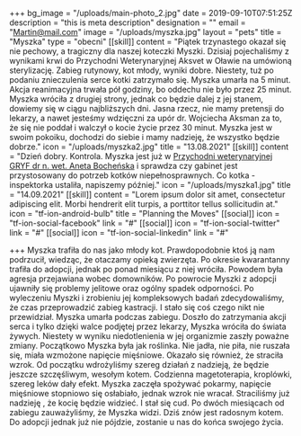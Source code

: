 +++
bg_image = "/uploads/main-photo_2.jpg"
date = 2019-09-10T07:51:25Z
description = "this is meta description"
designation = ""
email = "Martin@mail.com"
image = "/uploads/myszka.jpg"
layout = "pets"
title = "Myszka"
type = "obecni"
[[skill]]
content = "Piątek trzynastego okazał się nie pechowy, a tragiczny dla naszej koteczki Myszki. Dzisiaj pojechaliśmy z wynikami krwi do Przychodni Weterynaryjnej Aksvet w Oławie na umówioną sterylizację. Zabieg rutynowy, kot młody, wyniki dobre. Niestety, tuż po podaniu znieczulenia serce kotki zatrzymało się. Myszka umarła na 5 minut. Akcja reanimacyjna trwała pół godziny, bo oddechu nie było przez 25 minut. Myszka wróciła z drugiej strony, jednak co będzie dalej z jej stanem, dowiemy się w ciągu najbliższych dni. Jasna rzecz, nie mamy pretensji do lekarzy, a nawet jesteśmy wdzięczni za upór dr. Wojciecha Aksman za to, że się nie poddał i walczył o kocie życie przez 30 minut. Myszka jest w swoim pokoiku, dochodzi do siebie i mamy nadzieję, że wszystko będzie dobrze."
icon = "/uploads/myszka2.jpg"
title = "13.08.2021"
[[skill]]
content = "Dzień dobry. Kontrola. Myszka jest już w [Przychodni weterynaryjnej GRYF dr n. wet. Aneta Bocheńska](https://www.facebook.com/GryfWet/?__cft__%5b0%5d=AZVhUvBrHitpa3796agkFnGOQcbkGrf_FPVXCoAx3oKIhpTmjPD9zeaGAztNBtoQhLLcesuDDTAmEvdUStBILaYwlikiRrcv4Sps1wfgoYquaMN3nen14pdye_tCQKJOKGBxHjLDuGOGuyVyFhQ3jGSIISREjm7J960Gy0eOAp3ZnfhMh602ybyoxs_OxQTtB_o&__tn__=kK-R) i sprawdza czy gabinet jest przystosowany do potrzeb kotków niepełnosprawnych. Co kotka - inspektorka ustaliła, napiszemy później."
icon = "/uploads/myszka1.jpg"
title = "14.09.2021"
[[skill]]
content = "Lorem ipsum dolor sit amet, consectetur adipiscing elit. Morbi hendrerit elit turpis, a porttitor tellus sollicitudin at."
icon = "tf-ion-android-bulb"
title = "Planning the Moves"
[[social]]
icon = "tf-ion-social-facebook"
link = "#"
[[social]]
icon = "tf-ion-social-twitter"
link = "#"
[[social]]
icon = "tf-ion-social-linkedin"
link = "#"

+++
Myszka trafiła do nas jako młody kot. Prawdopodobnie ktoś ją nam podrzucił, wiedząc, że otaczamy opieką zwierzęta. Po okresie kwarantanny trafiła do adopcji, jednak po ponad miesiącu z niej wróciła. Powodem była agresja przejawiana wobec domowników. Po powrocie Myszki z adopcji ujawniły się problemy jelitowe oraz ogólny spadek odporności. Po wyleczeniu Myszki i zrobieniu jej kompleksowych badań zdecydowaliśmy, że czas przeprowadzić zabieg kastracji. I stało się coś czego nikt nie przewidział. Myszka umarła podczas zabiegu. Doszło do zatrzymania akcji serca i tylko dzięki walce podjętej przez lekarzy, Myszka wróciła do świata żywych. Niestety w wyniku niedotlenienia w jej organizmie zaszły poważne zmiany. Początkowo Myszka była jak roślinka. Nie jadła, nie piła, nie ruszała się, miała wzmożone napięcie mięśniowe. Okazało się również, że straciła wzrok. Od początku wdrożyliśmy szereg działań z nadzieją, że będzie jeszcze szczęśliwym, wesołym kotem. Codzienna magetoterapia, kroplówki, szereg leków dały efekt. Myszka zaczęła spożywać pokarmy, napięcie mięśniowe stopniowo się osłabiało, jednak wzrok nie wracał. Straciliśmy już nadzieję , że kocię będzie widzieć. I stał się cud. Po dwóch miesiącach od zabiegu zauważyliśmy, że Myszka widzi. Dziś znów jest radosnym kotem. Do adopcji jednak już nie pójdzie, zostanie u nas do końca swojego życia.